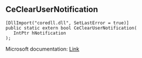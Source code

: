 ## CeClearUserNotification

```
[DllImport("coredll.dll", SetLastError = true)]
public static extern bool CeClearUserNotification(
   IntPtr hNotification
);
```

Microsoft documentation: [Link](https://learn.microsoft.com/en-us/previous-versions/windows/embedded/ms908074(v=msdn.10))
